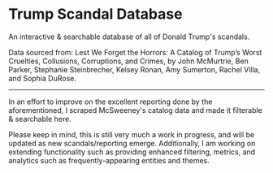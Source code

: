 # Trump Scandal Database

An interactive & searchable database of all of Donald Trump's scandals.

Data sourced from: Lest We Forget the Horrors: A Catalog of Trump’s Worst Cruelties, Collusions, Corruptions, and Crimes, by John McMurtrie, Ben Parker, Stephanie Steinbrecher, Kelsey Ronan, Amy Sumerton, Rachel Villa, and Sophia DuRose.

------------------------------------

In an effort to improve on the excellent reporting done by the aforementioned, I scraped McSweeney's catalog data and made it filterable & searchable here.

Please keep in mind, this is still very much a work in progress, and will be updated as new scandals/reporting emerge. Additionally, I am working on extending functionality such as providing enhanced filtering, metrics, and analytics such as frequently-appearing entities and themes.
